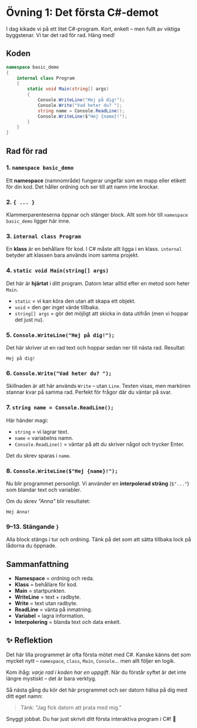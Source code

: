 # Övning 1: Det första C#-demot

I dag kikade vi på ett litet C#-program. Kort, enkelt – men fullt av viktiga byggstenar.
Vi tar det rad för rad. Häng med!

## Koden

```csharp
namespace basic_demo
{
    internal class Program
    {
        static void Main(string[] args)
        {
            Console.WriteLine("Hej på dig!");
            Console.Write("Vad heter du? ");
            string name = Console.ReadLine();
            Console.WriteLine($"Hej {name}!");
        }
    }
}
```

## Rad för rad

### 1. `namespace basic_demo`

Ett **namespace** (namnområde) fungerar ungefär som en mapp eller etikett för din kod.
Det håller ordning och ser till att namn inte krockar.

### 2. `{ ... }`

Klammerparenteserna öppnar och stänger block. Allt som hör till `namespace basic_demo` ligger här inne.

### 3. `internal class Program`

En **klass** är en behållare för kod.
I C# måste allt ligga i en klass.
`internal` betyder att klassen bara används inom samma projekt.

### 4. `static void Main(string[] args)`

Det här är **hjärtat** i ditt program. Datorn letar alltid efter en metod som heter `Main`.

- `static` = vi kan köra den utan att skapa ett objekt.
- `void` = den ger inget värde tillbaka.
- `string[] args` = gör det möjligt att skicka in data utifrån (men vi hoppar det just nu).

### 5. `Console.WriteLine("Hej på dig!");`

Det här skriver ut en rad text och hoppar sedan ner till nästa rad.
Resultat:

```
Hej på dig!
```

### 6. `Console.Write("Vad heter du? ");`

Skillnaden är att här används `Write` – utan `Line`.
Texten visas, men markören stannar kvar på samma rad.
Perfekt för frågor där du väntar på svar.

### 7. `string name = Console.ReadLine();`

Här händer magi:

- `string` = vi lagrar text.
- `name` = variabelns namn.
- `Console.ReadLine()` = väntar på att du skriver något och trycker Enter.

Det du skrev sparas i `name`.

### 8. `Console.WriteLine($"Hej {name}!");`

Nu blir programmet personligt.
Vi använder en **interpolerad sträng** (`$"..."`) som blandar text och variabler.

Om du skrev _"Anna"_ blir resultatet:

```
Hej Anna!
```

### 9–13. Stängande `}`

Alla block stängs i tur och ordning. Tänk på det som att sätta tillbaka lock på lådorna du öppnade.

## Sammanfattning

- **Namespace** = ordning och reda.
- **Klass** = behållare för kod.
- **Main** = startpunkten.
- **WriteLine** = text + radbyte.
- **Write** = text utan radbyte.
- **ReadLine** = vänta på inmatning.
- **Variabel** = lagra information.
- **Interpolering** = blanda text och data enkelt.

## ✨ Reflektion

Det här lilla programmet är ofta första mötet med C#.
Kanske känns det som mycket nytt – `namespace`, `class`, `Main`, `Console`… men allt följer en logik.

Kom ihåg: _varje rad i koden har en uppgift_. När du förstår syftet är det inte längre mystiskt – det är bara verktyg.

Så nästa gång du kör det här programmet och ser datorn hälsa på dig med ditt eget namn:

> Tänk: “Jag fick datorn att prata med mig.”

Snyggt jobbat. Du har just skrivit ditt första interaktiva program i C#! 🎉

